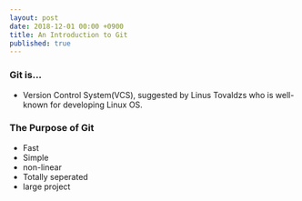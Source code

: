 ```yaml
---
layout: post
date: 2018-12-01 00:00 +0900
title: An Introduction to Git
published: true
---
```


### Git is...
 - Version Control System(VCS), suggested by Linus Tovaldzs who is well-known for developing Linux OS.

### The Purpose of Git
- Fast
- Simple
- non-linear
- Totally seperated
- large project
